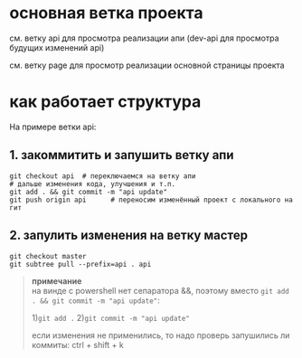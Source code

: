 # основная ветка проекта

см. ветку api для просмотра реализации апи (dev-api для просмотра будущих изменений api)

см. ветку page для просмотр реализации основной страницы проекта
# как работает структура

На примере ветки api:

## 1. закоммитить и запушить ветку апи

```
git checkout api  # переключаемся на ветку апи
# дальше изменения кода, улучшения и т.п.
git add . && git commit -m "api update"
git push origin api      # переносим изменённый проект с локального на гит
```

## 2. запулить изменения на ветку мастер
```
git checkout master
git subtree pull --prefix=api . api
```

> **примечание**  
> на винде с powershell нет сепаратора &&, поэтому вместо ```git add . && git commit -m "api update"```: 
> 
> 1)```git add .``` 
> 2)```git commit -m "api update"```
> 
> 
> если изменения не применились, то надо проверь запушились ли коммиты: ctrl + shift + k
